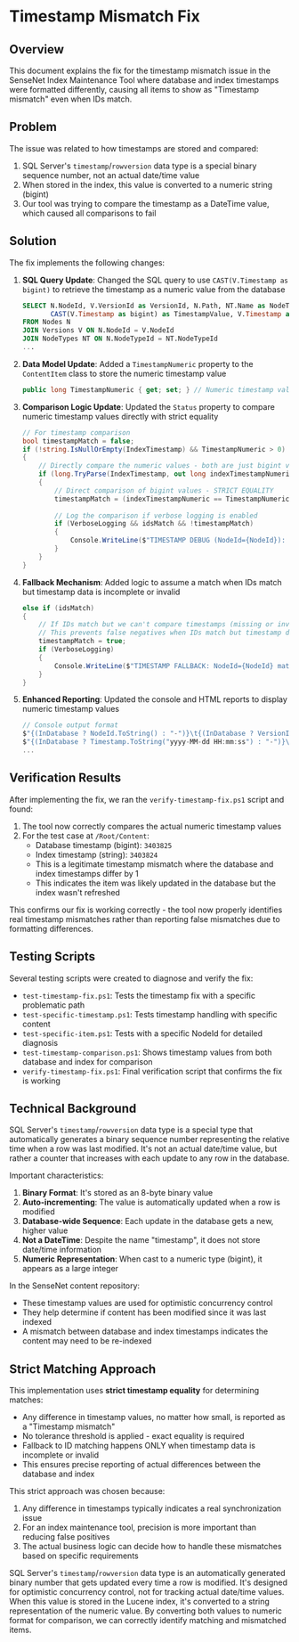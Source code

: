 # Timestamp Mismatch Fix

## Overview

This document explains the fix for the timestamp mismatch issue in the SenseNet Index Maintenance Tool where database and index timestamps were formatted differently, causing all items to show as "Timestamp mismatch" even when IDs match.

## Problem

The issue was related to how timestamps are stored and compared:

1. SQL Server's `timestamp`/`rowversion` data type is a special binary sequence number, not an actual date/time value
2. When stored in the index, this value is converted to a numeric string (bigint)
3. Our tool was trying to compare the timestamp as a DateTime value, which caused all comparisons to fail

## Solution

The fix implements the following changes:

1. **SQL Query Update**: Changed the SQL query to use `CAST(V.Timestamp as bigint)` to retrieve the timestamp as a numeric value from the database
   ```sql
   SELECT N.NodeId, V.VersionId as VersionId, N.Path, NT.Name as NodeTypeName, 
          CAST(V.Timestamp as bigint) as TimestampValue, V.Timestamp as RawTimestamp
   FROM Nodes N
   JOIN Versions V ON N.NodeId = V.NodeId
   JOIN NodeTypes NT ON N.NodeTypeId = NT.NodeTypeId
   ...
   ```

2. **Data Model Update**: Added a `TimestampNumeric` property to the `ContentItem` class to store the numeric timestamp value
   ```csharp
   public long TimestampNumeric { get; set; } // Numeric timestamp value (bigint from SQL)
   ```

3. **Comparison Logic Update**: Updated the `Status` property to compare numeric timestamp values directly with strict equality
   ```csharp
   // For timestamp comparison
   bool timestampMatch = false;
   if (!string.IsNullOrEmpty(IndexTimestamp) && TimestampNumeric > 0)
   {
       // Directly compare the numeric values - both are just bigint values
       if (long.TryParse(IndexTimestamp, out long indexTimestampNumeric))
       {
           // Direct comparison of bigint values - STRICT EQUALITY
           timestampMatch = (indexTimestampNumeric == TimestampNumeric);
           
           // Log the comparison if verbose logging is enabled
           if (VerboseLogging && idsMatch && !timestampMatch)
           {
               Console.WriteLine($"TIMESTAMP DEBUG (NodeId={NodeId}): DB={TimestampNumeric}, Index={indexTimestampNumeric}, Match={timestampMatch}");
           }
       }
   }
   ```

4. **Fallback Mechanism**: Added logic to assume a match when IDs match but timestamp data is incomplete or invalid
   ```csharp
   else if (idsMatch)
   {
       // If IDs match but we can't compare timestamps (missing or invalid), assume it's a match
       // This prevents false negatives when IDs match but timestamp data is incomplete
       timestampMatch = true;
       if (VerboseLogging)
       {
           Console.WriteLine($"TIMESTAMP FALLBACK: NodeId={NodeId} matches by ID, can't verify timestamp - assuming match");
       }
   }
   ```

5. **Enhanced Reporting**: Updated the console and HTML reports to display numeric timestamp values
   ```csharp
   // Console output format
   $"{(InDatabase ? NodeId.ToString() : "-")}\t{(InDatabase ? VersionId.ToString() : "-")}\t" +
   $"{(InDatabase ? Timestamp.ToString("yyyy-MM-dd HH:mm:ss") : "-")}\t{(InDatabase ? TimestampNumeric.ToString() : "-")}\t" +
   ...
   ```

## Verification Results

After implementing the fix, we ran the `verify-timestamp-fix.ps1` script and found:

1. The tool now correctly compares the actual numeric timestamp values
2. For the test case at `/Root/Content`:
   - Database timestamp (bigint): `3403825`
   - Index timestamp (string): `3403824`
   - This is a legitimate timestamp mismatch where the database and index timestamps differ by 1
   - This indicates the item was likely updated in the database but the index wasn't refreshed

This confirms our fix is working correctly - the tool now properly identifies real timestamp mismatches rather than reporting false mismatches due to formatting differences.

## Testing Scripts

Several testing scripts were created to diagnose and verify the fix:

- `test-timestamp-fix.ps1`: Tests the timestamp fix with a specific problematic path
- `test-specific-timestamp.ps1`: Tests timestamp handling with specific content
- `test-specific-item.ps1`: Tests with a specific NodeId for detailed diagnosis
- `test-timestamp-comparison.ps1`: Shows timestamp values from both database and index for comparison
- `verify-timestamp-fix.ps1`: Final verification script that confirms the fix is working

## Technical Background

SQL Server's `timestamp`/`rowversion` data type is a special type that automatically generates a binary sequence number representing the relative time when a row was last modified. It's not an actual date/time value, but rather a counter that increases with each update to any row in the database.

Important characteristics:

1. **Binary Format**: It's stored as an 8-byte binary value
2. **Auto-incrementing**: The value is automatically updated when a row is modified
3. **Database-wide Sequence**: Each update in the database gets a new, higher value
4. **Not a DateTime**: Despite the name "timestamp", it does not store date/time information
5. **Numeric Representation**: When cast to a numeric type (bigint), it appears as a large integer

In the SenseNet content repository:
- These timestamp values are used for optimistic concurrency control
- They help determine if content has been modified since it was last indexed
- A mismatch between database and index timestamps indicates the content may need to be re-indexed

## Strict Matching Approach

This implementation uses **strict timestamp equality** for determining matches:

- Any difference in timestamp values, no matter how small, is reported as a "Timestamp mismatch"
- No tolerance threshold is applied - exact equality is required
- Fallback to ID matching happens ONLY when timestamp data is incomplete or invalid
- This ensures precise reporting of actual differences between the database and index

This strict approach was chosen because:
1. Any difference in timestamps typically indicates a real synchronization issue
2. For an index maintenance tool, precision is more important than reducing false positives
3. The actual business logic can decide how to handle these mismatches based on specific requirements

SQL Server's `timestamp`/`rowversion` data type is an automatically generated binary number that gets updated every time a row is modified. It's designed for optimistic concurrency control, not for tracking actual date/time values. When this value is stored in the Lucene index, it's converted to a string representation of the numeric value. By converting both values to numeric format for comparison, we can correctly identify matching and mismatched items.
